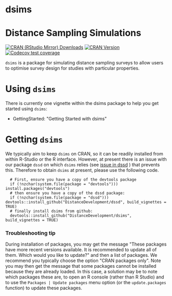 # dsims
Distance Sampling Simulations
=============================

[![CRAN (RStudio Mirror) Downloads](http://cranlogs.r-pkg.org/badges/dsims)](https://www.r-pkg.org/pkg/dsims)
[![CRAN Version](http://www.r-pkg.org/badges/version/dsims)](https://www.r-pkg.org/pkg/dsims)
[![Codecov test coverage](https://app.codecov.io/gh/DistanceDevelopment/dsims/branch/master/graph/badge.svg)](https://app.codecov.io/gh/DistanceDevelopment/dsims?branch=master)

`dsims` is a package for simulating distance sampling surveys to allow users to optimise survey design for studies with particular properties.

# Using `dsims`

There is currently one vignette within the dsims package to help you get started using `dsims`:
  - GettingStarted: "Getting Started with dsims"

# Getting `dsims`

We typically aim to keep `dsims` on CRAN, so it can be readily installed from within R-Studio or the R interface.  However, at present there is an issue with our package `dssd` on which `dsims` relies (see [issue in dssd](https://github.com/DistanceDevelopment/dssd/issues/94) ) that prevents this.  Therefore to obtain `dsims` at present, please use the following code.  

      # First, ensure you have a copy of the devtools package
      if (!nzchar(system.file(package = "devtools"))) install.packages("devtools")
      # then ensure you have a copy of the dssd package:
      if (!nzchar(system.file(package = "dssd"))) devtools::install_github("DistanceDevelopment/dssd", build_vignettes = TRUE)
      # finally install dsims from github:
      devtools::install_github("DistanceDevelopment/dsims", build_vignettes = TRUE)

### Troubleshooting tip

During installation of packages, you may get the message "These packages have more recent versions available. It is recommended to update all of them. Which would you like to update?" and then a list of packages. We recommend you typically choose the option "CRAN packages only".  Note you may then get the message that some packages cannot be installed because they are already loaded.  In this case, a solution may be to note which packages these are, to open an R console (rather than R Studio) and to use the `Packages | Update packages` menu option (or the `update.packages` function) to update these packages.

<!-- 
The easiest way to get `dsims` is to install it from CRAN within R-studio or the R interface. We endeavour to make all new functionality available on CRAN in a timely manor. However, if you wish to download the development version with the latest updates immediately you can do this using Hadley Wickham's `devtools` package:

      install.packages("devtools")

then install `dsims` from github:

      library(devtools)
      install_github("DistanceDevelopment/dsims", build_vignettes = TRUE)
-->
